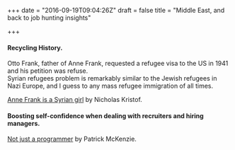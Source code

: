 +++
date = "2016-09-19T09:04:26Z"
draft = false
title = "Middle East, and back to job hunting insights"

+++

#### Recycling History.  
Otto Frank, father of Anne Frank, requested a refugee visa to the US in 1941 and his petition was refuse.  
Syrian refugees problem is remarkably similar to the Jewish refugees in Nazi Europe, and I guess to any mass refugee immigration of all times.  

[Anne Frank is a Syrian girl](http://www.nytimes.com/2016/08/25/opinion/anne-frank-today-is-a-syrian-girl.html?_r=0) by Nicholas Kristof.


#### Boosting self-confidence when dealing with recruiters and hiring managers.

[Not just a programmer](http://www.kalzumeus.com/2011/10/28/dont-call-yourself-a-programmer/) by Patrick McKenzie.

